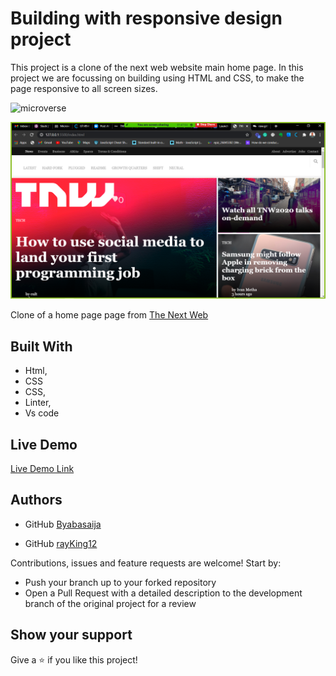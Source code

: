 # Building with responsive design project
This project is a clone of the next web website main home page. In this project we are focussing on building using HTML and CSS, to make the page responsive to all screen sizes.

![microverse](https://camo.githubusercontent.com/3a5835d4f56c57cec85939ac345e43fef164c178/68747470733a2f2f696d672e736869656c64732e696f2f62616467652f4d6963726f76657273652d626c756576696f6c6574)

![screenshot](images/Screenshot1.png)

 Clone of a home page page from [The Next Web](https://thenextweb.com)
## Built With

- Html,
- CSS
- CSS,
- Linter,
- Vs code

## Live Demo
 [Live Demo Link](https://rawcdn.githack.com/rayking12/The-next-web-clone-microverse/ca3117b00afd2684b63a06c809c86fd15672b79d/index.html)


## Authors

- GitHub [Byabasaija](https://github.com/Byabasaija)    
 
  
- GitHub [rayKing12](GitHub.com/rayking12)



 Contributions, issues and feature requests are welcome! Start by:
* Push your branch up to your forked repository
* Open a Pull Request with a detailed description to the development branch of the original project for a review

## Show your support
Give a :star: if you like this project!
